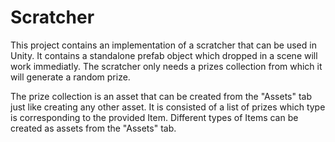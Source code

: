 # Scratcher

This project contains an implementation of a scratcher that can be used in Unity. It contains a standalone prefab object
which dropped in a scene will work immediatly. The scratcher only needs a prizes collection from which it will generate
a random prize.

The prize collection is an asset that can be created from the "Assets" tab just like creating any other asset. It is
consisted of a list of prizes which type is corresponding to the provided Item. Different types of Items can be created
as assets from the "Assets" tab.
